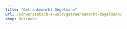 ```yaml
---
title: "Getränkemarkt Degelmann"
url: /schwarzenbach-a-wald/getraenkemarkt-degelmann/
shop: Getränke
---
```

